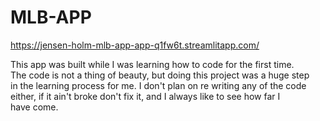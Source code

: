 # MLB-APP
https://jensen-holm-mlb-app-app-q1fw6t.streamlitapp.com/

This app was built while I was learning how to code for the first time. <br>
The code is not a thing of beauty, but doing this project was a huge step <br>
in the learning process for me. I don't plan on re writing any of the code <br>
either, if it ain't broke don't fix it, and I always like to see how far I <br>
have come. <br>
